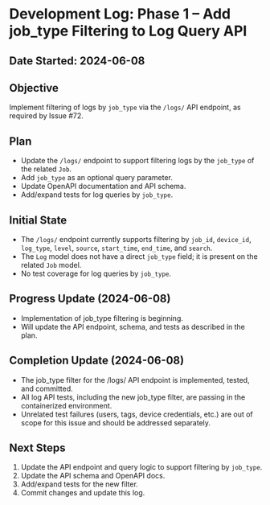 # Development Log: Phase 1 – Add job_type Filtering to Log Query API

## Date Started: 2024-06-08

## Objective
Implement filtering of logs by `job_type` via the `/logs/` API endpoint, as required by Issue #72.

## Plan
- Update the `/logs/` endpoint to support filtering logs by the `job_type` of the related `Job`.
- Add `job_type` as an optional query parameter.
- Update OpenAPI documentation and API schema.
- Add/expand tests for log queries by `job_type`.

## Initial State
- The `/logs/` endpoint currently supports filtering by `job_id`, `device_id`, `log_type`, `level`, `source`, `start_time`, `end_time`, and `search`.
- The `Log` model does not have a direct `job_type` field; it is present on the related `Job` model.
- No test coverage for log queries by `job_type`.

## Progress Update (2024-06-08)
- Implementation of job_type filtering is beginning.
- Will update the API endpoint, schema, and tests as described in the plan.

## Completion Update (2024-06-08)
- The job_type filter for the /logs/ API endpoint is implemented, tested, and committed.
- All log API tests, including the new job_type filter, are passing in the containerized environment.
- Unrelated test failures (users, tags, device credentials, etc.) are out of scope for this issue and should be addressed separately.

## Next Steps
1. Update the API endpoint and query logic to support filtering by `job_type`.
2. Update the API schema and OpenAPI docs.
3. Add/expand tests for the new filter.
4. Commit changes and update this log. 